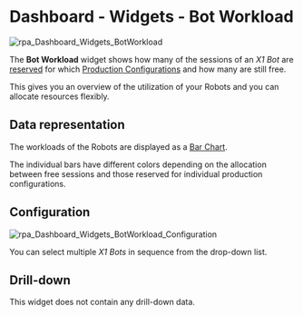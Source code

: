 # <i class="fs fs-lg fs-dashboard"></i> Dashboard - Widgets - Bot Workload

![rpa_Dashboard_Widgets_BotWorkload](img/rpa_Dashboard_Widgets_BotWorkload.png)

The **Bot Workload** widget shows how many of the sessions of an *X1 Bot* are [reserved](../../ProcessAutomation/ProcessManagement/rpa_processAutomation_ProcessManagement_Category_Project_Details_ProductionPhase_EN.md#reserved-session) for which [Production Configurations](../../ProcessAutomation/ProcessManagement/rpa_processAutomation_ProcessManagement_Category_Project_Details_ProductionPhase_EN.md#production-configurations) and how many are still free.

This gives you an overview of the utilization of your Robots and you can allocate resources flexibly.


## Data representation

The workloads of the Robots are displayed as a [Bar Chart](../../X1_Server/X1_Server_Basics/GUI/rpa_X1_Server_Basics_GUI_DataRepresentation_EN.md#balken-diagramme).

The individual bars have different colors depending on the allocation between free sessions and those reserved for individual production configurations.

## Configuration

![rpa_Dashboard_Widgets_BotWorkload_Configuration](img/rpa_Dashboard_Widgets_BotWorkload_Configuration.png)

You can select multiple *X1 Bots* in sequence from the drop-down list.


## Drill-down

This widget does not contain any drill-down data.
